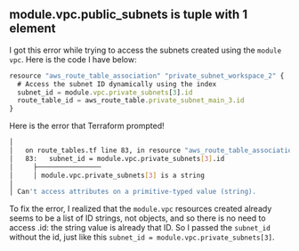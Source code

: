 ##  module.vpc.public_subnets is tuple with 1 element
I got this error while trying to access the subnets created using the `module vpc`. Here is the code I have below:

```js
resource "aws_route_table_association" "private_subnet_workspace_2" {
  # Access the subnet ID dynamically using the index
  subnet_id = module.vpc.private_subnets[3].id
  route_table_id = aws_route_table.private_subnet_main_3.id
}
```

Here is the error that Terraform prompted!

```sh
│ 
│   on route_tables.tf line 83, in resource "aws_route_table_association" "private_subnet_workspace_2":
│   83:   subnet_id = module.vpc.private_subnets[3].id
│     ├────────────────
│     │ module.vpc.private_subnets[3] is a string
│ 
│ Can't access attributes on a primitive-typed value (string).
```
To fix the error, I realized that the `module.vpc` resources created already seems to be a list of ID strings, not objects, and so there is no need to access .id: the string value is already that ID. So I passed the `subnet_id` without the id, just like this `subnet_id = module.vpc.private_subnets[3]`.
